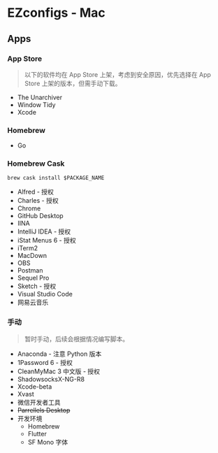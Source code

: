 # EZconfigs - Mac

## Apps

### App Store

> 以下的软件均在 App Store 上架，考虑到安全原因，优先选择在 App Store 上架的版本，但需手动下载。

- The Unarchiver
- Window Tidy
- Xcode

### Homebrew

- Go

### Homebrew Cask

```
brew cask install $PACKAGE_NAME
```

- Alfred - 授权
- Charles - 授权
- Chrome
- GitHub Desktop
- IINA
- IntelliJ IDEA - 授权
- iStat Menus 6 - 授权
- iTerm2
- MacDown
- OBS
- Postman
- Sequel Pro
- Sketch - 授权
- Visual Studio Code
- 网易云音乐

### 手动

> 暂时手动，后续会根据情况编写脚本。

- Anaconda - 注意 Python 版本
- 1Password 6 - 授权
- CleanMyMac 3 中文版 - 授权
- ShadowsocksX-NG-R8
- Xcode-beta
- Xvast
- 微信开发者工具
- ~~Parrellels Desktop~~
- 开发环境
  - Homebrew
  - Flutter
  - SF Mono 字体

